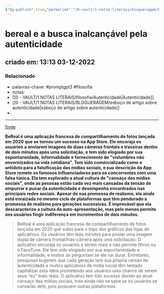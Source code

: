 ```yaml
---
{"dg-publish":true,"permalink":"/0-vault/1-notas-literais/blogueragem/bereal-e-a-busca-inalcancavel-pela-autenticidade/","tags":["promptgpt3","filosofia"],"dgHomeLink":true,"dgShowLocalGraph":true,"dgShowFileTree":true,"dgEnableSearch":true,"noteIcon":""}
---
```


# bereal e a busca inalcançável pela autenticidade
## criado em: 13:13 03-12-2022

### Relacionado
- palavras-chave: #promptgpt3 #filosofia 
- notas: 
- [[0 - VAULT/1 NOTAS LITERAIS/filosofia/Autenticidade\|Autenticidade]]
- [[0 - VAULT/1 NOTAS LITERAIS/BLOGUERAGEM/esboço de artigo sobre autenticidade\|esboço de artigo sobre autenticidade]]
- 
---
[fonte](https://www.wired.com/story/bereal-doomed-online-authenticity/)


**BeReal é uma aplicação francesa de compartilhamento de fotos lançada em 2020 que se tornou um sucesso na App Store. Ele encoraja os usuários a enviarem imagens de duas câmeras frontais e traseiras dentro de dois minutos após uma solicitação, e tem sido elogiado por sua espontaneidade, informalidade e fornecimento de "vislumbres não envernizados na vida cotidiana". Tem sido comercializado como o antídoto para a falsificação das mídias sociais, e sua descrição da App Store remete os famosos influenciadores para os concorrentes com uma falsa túnica. Ela tem explorado a atual cultura de "cansaço das mídias sociais", onde as pessoas estão cada vez mais cansadas da tensão de empurrar e puxar da autenticidade e desempenho encontrados nas principais redes sociais. Apesar de sua promessa de realismo, ela ainda está enraizada no mesmo ciclo de plataformas que têm pendurado a promessa de realismo para gerações sucessivas. É improvável que ela descaracterize a cultura da auto-apresentação, mas pelo menos permite aos usuários fingir indiferença em incrementos de dois minutos.**


>BeReal é uma aplicação francesa de compartilhamento de fotos lançada em 2020 que subiu para o topo dos gráficos das lojas de aplicativos. Os usuários têm dois minutos para postar uma imagem dupla de câmera frontal/trás-câmera após uma solicitação. O aplicativo encoraja os usuários a serem reais e não permite filtros ou o FaceTune. Ele tem sido elogiado por sua espontaneidade e informalidade, e muitos se perguntam se ele vai durar. Entretanto, pesquisas sugerem que cada geração tem sua própria versão de autenticidade e muitos aplicativos de mídia social têm tentado capitalizar esta idéia prometendo aos usuários uma chance de serem seus "eu" mais reais. O aplicativo tem tido sucesso devido ao atual cansaço das mídias sociais, mas ainda não se sabe se os usuários se cansarão dele, pois possuem outras plataformas.